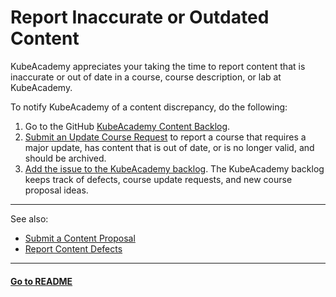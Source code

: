 # Report Inaccurate or Outdated Content

KubeAcademy appreciates your taking the time to report content that is inaccurate or out of date in a course, course description, or lab at KubeAcademy. 

To notify KubeAcademy of a content discrepancy, do the following:

1. Go to the GitHub [KubeAcademy Content Backlog](https://github.com/kube-academy/backlog).
2. [Submit an Update Course Request](https://github.com/kube-academy/onboarding/blob/main/templates/update-course.md) to report a course that requires a major update, has content that is out of date, or is no longer valid, and should be archived.
3. [Add the issue to the KubeAcademy backlog](https://github.com/kube-academy/backlog/issues). The KubeAcademy backlog keeps track of defects, course update requests, and new course proposal ideas.

----
See also:

- [Submit a Content Proposal](contributors-guide/how-to-submit-a-content-proposal.md)
- [Report Content Defects](contributor-backlog/report-content-defects.md)

----
#### **[Go to README](contributors-guide/README.md)** 


